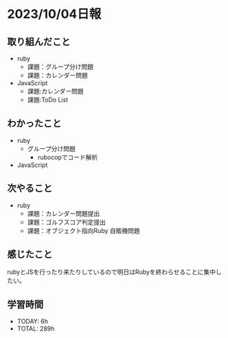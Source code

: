 # 2023/10/04日報
## 取り組んだこと
- ruby
  - 課題：グループ分け問題
  - 課題：カレンダー問題
- JavaScript
  - 課題:カレンダー問題
  - 課題:ToDo List

## わかったこと
- ruby
  - グループ分け問題
    - rubocopでコード解析
- JavaScript

## 次やること
- ruby
  - 課題：カレンダー問題提出
  - 課題：ゴルフスコア判定提出
  - 課題：オブジェクト指向Ruby 自販機問題

## 感じたこと
rubyとJSを行ったり来たりしているので明日はRubyを終わらせることに集中したい。

## 学習時間
- TODAY: 6h
- TOTAL: 289h
